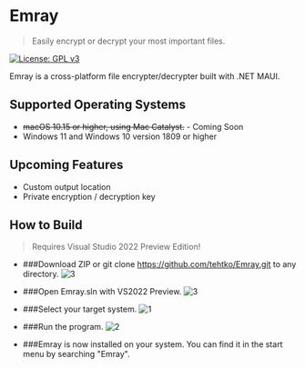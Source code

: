 # Emray

> Easily encrypt or decrypt your most important files.

[![License: GPL v3](https://img.shields.io/badge/License-GPLv3-blue.svg)](https://www.gnu.org/licenses/gpl-3.0)

Emray is a cross-platform file encrypter/decrypter built with .NET MAUI. 

## Supported Operating Systems
- ~~macOS 10.15 or higher, using Mac Catalyst.~~ - Coming Soon
- Windows 11 and Windows 10 version 1809 or higher

## Upcoming Features
- Custom output location
- Private encryption / decryption key

## How to Build
> Requires Visual Studio 2022 Preview Edition!

- ###Download ZIP or git clone https://github.com/tehtko/Emray.git to any directory. ![3](https://user-images.githubusercontent.com/44374315/182004453-26c5e023-b4e8-4b42-9a6b-0c67bd2a22df.png)


- ###Open Emray.sln with VS2022 Preview. ![3](https://user-images.githubusercontent.com/44374315/182004404-1e9cc546-6efb-4515-bc04-510df9d32ec2.png)

- ###Select your target system. ![1](https://user-images.githubusercontent.com/44374315/182004351-9ee6b3b8-c7c1-46b2-8ea2-dfa5cddc81f4.png)

- ###Run the program. ![2](https://user-images.githubusercontent.com/44374315/182004356-9bb73d87-3986-43aa-91a0-e6d934f80d32.png)

- ###Emray is now installed on your system. You can find it in the start menu by searching "Emray".
